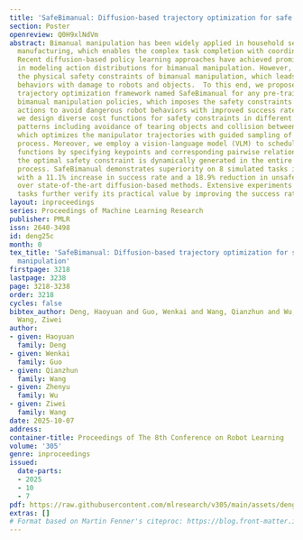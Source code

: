 ```yaml
---
title: 'SafeBimanual: Diffusion-based trajectory optimization for safe bimanual manipulation'
section: Poster
openreview: Q0H9xlNdVm
abstract: Bimanual manipulation has been widely applied in household services and
  manufacturing, which enables the complex task completion with coordination requirements.
  Recent diffusion-based policy learning approaches have achieved promising performance
  in modeling action distributions for bimanual manipulation. However, they ignored
  the physical safety constraints of bimanual manipulation, which leads to the dangerous
  behaviors with damage to robots and objects.  To this end, we propose a test-time
  trajectory optimization framework named SafeBimanual for any pre-trained diffusion-based
  bimanual manipulation policies, which imposes the safety constraints on bimanual
  actions to avoid dangerous robot behaviors with improved success rate. Specifically,
  we design diverse cost functions for safety constraints in different dual-arm cooperation
  patterns including avoidance of tearing objects and collision between arms and objects,
  which optimizes the manipulator trajectories with guided sampling of diffusion denoising
  process. Moreover, we employ a vision-language model (VLM) to schedule the cost
  functions by specifying keypoints and corresponding pairwise relationship, so that
  the optimal safety constraint is dynamically generated in the entire bimanual manipulation
  process. SafeBimanual demonstrates superiority on 8 simulated tasks in RoboTwin
  with a 11.1% increase in success rate and a 18.9% reduction in unsafe interactions
  over state-of-the-art diffusion-based methods. Extensive experiments on 4 real-world
  tasks further verify its practical value by improving the success rate by 32.5%.
layout: inproceedings
series: Proceedings of Machine Learning Research
publisher: PMLR
issn: 2640-3498
id: deng25c
month: 0
tex_title: 'SafeBimanual: Diffusion-based trajectory optimization for safe bimanual
  manipulation'
firstpage: 3218
lastpage: 3238
page: 3218-3238
order: 3218
cycles: false
bibtex_author: Deng, Haoyuan and Guo, Wenkai and Wang, Qianzhun and Wu, Zhenyu and
  Wang, Ziwei
author:
- given: Haoyuan
  family: Deng
- given: Wenkai
  family: Guo
- given: Qianzhun
  family: Wang
- given: Zhenyu
  family: Wu
- given: Ziwei
  family: Wang
date: 2025-10-07
address:
container-title: Proceedings of The 8th Conference on Robot Learning
volume: '305'
genre: inproceedings
issued:
  date-parts:
  - 2025
  - 10
  - 7
pdf: https://raw.githubusercontent.com/mlresearch/v305/main/assets/deng25c/deng25c.pdf
extras: []
# Format based on Martin Fenner's citeproc: https://blog.front-matter.io/posts/citeproc-yaml-for-bibliographies/
---
```

